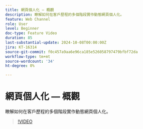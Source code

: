 ```yaml
---
title: 網頁個人化 — 概觀
description: 瞭解如何在客戶歷程的多個階段實作動態網頁個人化。
feature: Web Channel
role: User
level: Beginner
doc-type: Feature Video
duration: 85
last-substantial-update: 2024-10-08T00:00:00Z
jira: KT-16314
source-git-commit: f0c457a9aa6e96ca185e526058797479bfbf72da
workflow-type: tm+mt
source-wordcount: '34'
ht-degree: 0%

---
```



# 網頁個人化 — 概觀

瞭解如何在客戶歷程的多個階段實作動態網頁個人化。

>[!VIDEO](https://video.tv.adobe.com/v/3432678/?learn=on)
